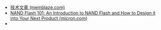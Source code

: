 - [技术文章 (memblaze.com)](https://memblaze.com/innovate/technical-articles?type=&year=&keywords=&pagenum=1)
- [NAND Flash 101: An Introduction to NAND Flash and How to Design it into Your Next Product (micron.com)](https://media-www.micron.com/-/media/client/global/documents/products/technical-note/nand-flash/tn2919_nand_101.pdf?rev=3774f4d24cec419382e02941b460e286)
-